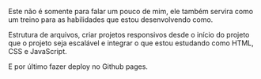 Este não é somente para falar um pouco de mim, ele também servira como um treino para as habilidades que estou desenvolvendo como.

Estrutura de arquivos, criar projetos responsivos 
desde o início do projeto que o projeto seja 
escalável e integrar o que estou estudando 
como HTML, CSS e JavaScript.

E por último fazer deploy no Github pages.